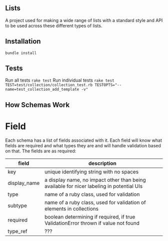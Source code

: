 ## Lists
A project used for making a wide range of lists with a standard style and API to be
used across these different types of lists.

## Installation
`bundle install`

## Tests
Run all tests
`rake test`
Run individual tests
`rake test TEST=test/collection/collection_test.rb TESTOPTS="--name=test_collection_add_template -v"`


## How Schemas Work
# Field
Each schema has a list of fields associated with it. Each field will know what fields
are required and what types they are and will handle validation based on that. The fields
are as required:

| field | description |
| ----- | ----------- |
| key          | unique identifying string with no spaces |
| display_name | a display name, no impact other than being available for nicer labeling in potential UIs |
| type         | name of a ruby class, used for validation |
| subtype      | name of a ruby class, used for validation of elements in collections |
| required     | boolean determining if required, if true ValidationError thrown if value not found |
| type_ref     | ??? |
